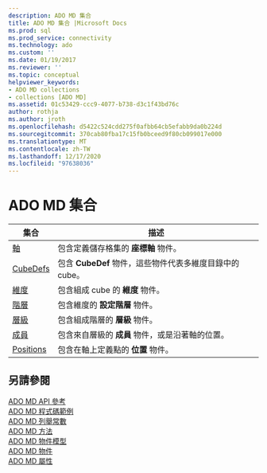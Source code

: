 ```yaml
---
description: ADO MD 集合
title: ADO MD 集合 |Microsoft Docs
ms.prod: sql
ms.prod_service: connectivity
ms.technology: ado
ms.custom: ''
ms.date: 01/19/2017
ms.reviewer: ''
ms.topic: conceptual
helpviewer_keywords:
- ADO MD collections
- collections [ADO MD]
ms.assetid: 01c53429-ccc9-4077-b738-d3c1f43bd76c
author: rothja
ms.author: jroth
ms.openlocfilehash: d5422c524cdd275f0afbb64cb5efabb9da0b224d
ms.sourcegitcommit: 370cab80fba17c15fb0bceed9f80cb099017e000
ms.translationtype: MT
ms.contentlocale: zh-TW
ms.lasthandoff: 12/17/2020
ms.locfileid: "97638036"
---
```

# <a name="ado-md-collections"></a>ADO MD 集合

|集合|描述|  
|-|-|  
|[軸](./axes-collection-ado-md.md)|包含定義儲存格集的 **座標軸** 物件。|  
|[CubeDefs](./cubedef-object-ado-md.md)|包含 **CubeDef** 物件，這些物件代表多維度目錄中的 cube。|  
|[維度](./dimension-object-ado-md.md)|包含組成 cube 的 **維度** 物件。|  
|[階層](./hierarchy-object-ado-md.md)|包含維度的 **設定階層** 物件。|  
|[層級](./level-object-ado-md.md)|包含組成階層的 **層級** 物件。|  
|[成員](./members-collection-ado-md.md)|包含來自層級的 **成員** 物件，或是沿著軸的位置。|  
|[Positions](./positions-collection-ado-md.md)|包含在軸上定義點的 **位置** 物件。|  
  
## <a name="see-also"></a>另請參閱  
 [ADO MD API 參考](./ado-md-object-model.md)   
 [ADO MD 程式碼範例](./ado-md-code-examples.md)   
 [ADO MD 列舉常數](./ado-md-enumerated-constants.md)   
 [ADO MD 方法](./ado-md-methods.md)   
 [ADO MD 物件模型](./ado-md-object-model.md)   
 [ADO MD 物件](./ado-md-objects.md)   
 [ADO MD 屬性](./ado-md-properties.md)
